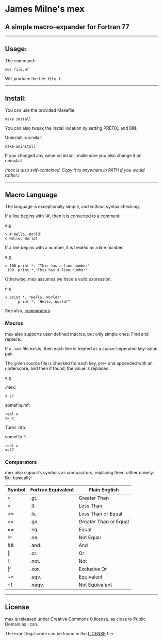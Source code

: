 # James Milne's mex

## A simple macro-expander for Fortran 77

---

## Usage:

The command:

```
mex file.mf
```

Will produce the file: ```file.f```.

---

## Install:

You can use the provided Makefile:

```
make install
```

You can also tweak the install location by setting PREFIX, and BIN.

Uninstall is similar:

```
make uninstall
```

If you changed any value on install, make sure you also change it on uninstall.

*(mex is also self-contained. Copy it to anywhere in PATH if you would rather.)*

---

## Macro Language

The language is exceptionally simple, and without syntax checking.

If a line begins with '#', then it is converted to a comment.

e.g.

```
> # Hello, World!
c Hello, World!
```

If a line begins with a number, it is treated as a line number.

e.g.

```
> 100 print *, "This has a line number"
 100  print *,"This has a line number"
```

Otherwise, mex assumes we have a valid expression.

e.g.

```
> print *, "Hello, World!"
      print *, "Hello, World!"
```

See also, [comparators](#comparators)

### Macros

mex also supports user-defined macros, but only simple ones. Find and replace.

If a ```.mex``` file exists, then each line is treated as a space-seperated key-value pair.

The given source file is checked for each key, pre- and appended with an underscore, and then if found, the value is replaced.

e.g.

.mex:

```
x 27
```

somefile.mf:

```
real x
x=_x_
```

Turns into:

somefile.f:

```
real x
x=27
```

### Comparators

mex also supports symbols as comparators, replacing them rather naively. But basically:

| Symbol | Fortran Equivalent | Plain English         |
| ------ | ------------------ | --------------------- |
| >      | .gt.               | Greater Than          |
| <      | .lt.               | Less Than             |
| <=     | .le.               | Less Than or Equal    |
| >=     | .ge.               | Greater Than or Equal |
| ==     | .eq.               | Equal                 |
| !=     | .ne.               | Not Equal             |
| &&     | .and.              | And                   |
| \|\|     | .or.               | Or                    |
| !      | .not.              | Not                   |
| \|^     | .xor.              | Exclusive Or          |
| ~=     | .eqv.              | Equivalent            |
| ~!     | .neqv.             | Not Equivalent        |


---

## License

mex is released under Creative Commons 0 license, as close to Public Domain as I can.

The exact legal code can be found in the [LICENSE](LICENSE) file.
